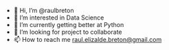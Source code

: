 - 👋 Hi, I’m @raulbreton
- 👀 I’m interested in Data Science
- 🌱 I’m currently getting better at Python
- 💞️ I’m looking for project to collaborate
- 📫 How to reach me raul.elizalde.breton@gmail.com
